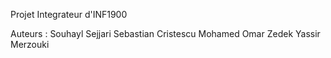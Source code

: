 Projet Integrateur d'INF1900

Auteurs : 
Souhayl Sejjari
Sebastian Cristescu
Mohamed Omar Zedek
Yassir Merzouki
